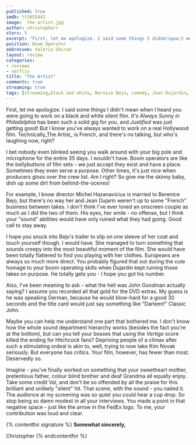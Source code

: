 ```yaml
---
published: true
imdb: tt1655442
image:  the-artist.jpg
author: christopherr
stars: 5
excerpt: "First, let me apologize. I said some things I didn&rsquo;t mean when I heard you were going to work on a black and white silent film. <em>It&rsquo;s Always Sunny in Philadelphia </em>has been such a solid gig for you, and <em>Justified</em>was just getting good! But I know you&rsquo;ve always wanted to work on a real Hollywood film. Technically<em>The Artist</em> is French, and there&rsquo;s no talking, but who&rsquo;s laughing now, right?"
position: Boom Operator
addressee: Valeria Ghiran
layout: review
categories:
- reviews
- netflix
title: "The Artist"
comments: true
streaming: true
tags: [streaming,black and white, Bernice Bejo, comedy, Jean Dujardin, john goodman, Letters, Michel Hazanavicius, oscars, silent]
---
```

First, let me apologize. I said some things I didn't mean when I heard you were going to work on a black and white silent film. _It's Always Sunny in Philadelphia_ has been such a solid gig for you, and _Justified_ was just getting good! But I know you've always wanted to work on a real Hollywood film. Technically_The Artist_ is French, and there's no talking, but who's laughing now, right?

I bet nobody even blinked seeing you walk around with your big pole and microphone for the entire 35 days. I wouldn't have. Boom operators are like the bellybuttons of film sets - we just accept they exist and have a place. Sometimes they even serve a purpose. Other times, it's just nice when producers gloss over the crew list. Am I right? So give me the skinny baby, dish up some dirt from behind-the-scenes!

For example, I know director Michel Hazanavicius is married to Berenice Bejo, but there's no way her and Jean Dujarin weren't up to some "French" business between takes. I don't think I've ever loved an onscreen couple as much as I did the two of them. His eyes, her smile - no offense, but I think your "sound" abilities would have only ruined what they had going. Good call to stay away.

I hope you snuck into Bejo's trailer to slip on one sleeve of her coat and touch yourself though. I would have. She managed to turn something that sounds creepy into the most beautiful moment of the film. She would have been totally flattered to find you playing with her clothes. Europeans are always so much more direct. You probably figured that out during the cute homage to your boom operating skills when Dujardin kept ruining those takes on purpose. He totally gets you - I hope you got his number.

Also, I've been meaning to ask - what the hell was John Goodman actually saying? I assume you recorded all that gold for the DVD extras. My guess is he was speaking German, because he would blow-hard for a good 30 seconds and the title card would just say something like "Darleen!" Classic John.

Maybe you can help me understand one part that bothered me. I don't know how the whole sound department hierarchy works (besides the fact you're at the bottom), but can you tell your bosses that using the _Vertigo_ score killed the ending for Hitchcock fans? Depriving people of a climax after such a stimulating ordeal is akin to, well, trying to now take Kim Novak seriously. But everyone has critics. Your film, however, has fewer than most. Deservedly so.

Imagine - you've finally worked on something that your sweetheart mother, pretentious father, colour blind brother and deaf Grandma all equally enjoy. Take some credit Val, and don't be so offended by all the praise for this brilliant and unlikely "silent" hit. That scene, with the sound - you nailed it. The audience at my screening was so quiet you could hear a cup drop. So stop being so damn modest in all your interviews. You made a point in that negative space - just like the arrow in the FedEx logo. To me, your contribution was loud and clear.

{% contentfor signature %}
**Somewhat sincerely,**

Christopher
{% endcontentfor %}
